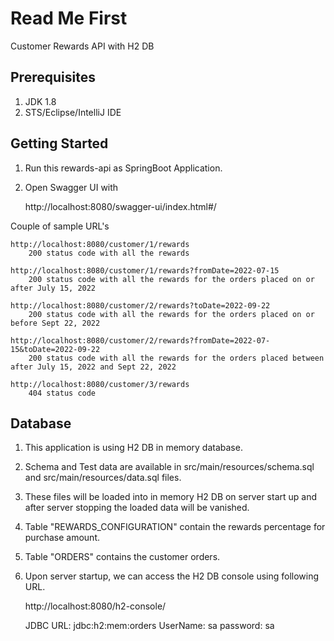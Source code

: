 # Read Me First
Customer Rewards API with H2 DB

## Prerequisites
1. JDK 1.8
2. STS/Eclipse/IntelliJ IDE

## Getting Started
1. Run this rewards-api as SpringBoot Application.
2. Open Swagger UI with

	http://localhost:8080/swagger-ui/index.html#/
	
 Couple of sample URL's

	http://localhost:8080/customer/1/rewards 
		200 status code with all the rewards
		
	http://localhost:8080/customer/1/rewards?fromDate=2022-07-15
		200 status code with all the rewards for the orders placed on or after July 15, 2022
		
	http://localhost:8080/customer/2/rewards?toDate=2022-09-22
		200 status code with all the rewards for the orders placed on or before Sept 22, 2022
		
	http://localhost:8080/customer/2/rewards?fromDate=2022-07-15&toDate=2022-09-22
		200 status code with all the rewards for the orders placed between after July 15, 2022 and Sept 22, 2022
		
	http://localhost:8080/customer/3/rewards
		404 status code
	
	




## Database
1. This application is using H2 DB in memory database.
2. Schema and Test data are available in src/main/resources/schema.sql and src/main/resources/data.sql files.
3. These files will be loaded into in memory H2 DB on server start up and after server stopping the loaded data will be vanished.
4. Table "REWARDS_CONFIGURATION" contain the rewards percentage for purchase amount.
5. Table "ORDERS" contains the customer orders.
6. Upon server startup, we can access the H2 DB console using following URL.
 
	http://localhost:8080/h2-console/
	
	JDBC URL: jdbc:h2:mem:orders
	UserName: sa
	password: sa
